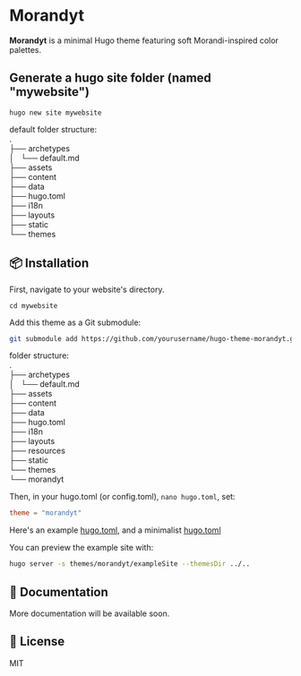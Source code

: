 # Morandyt

**Morandyt** is a minimal Hugo theme featuring soft Morandi-inspired color palettes.

## Generate a hugo site folder (named "mywebsite")
`hugo new site mywebsite`

default folder structure:  
.  
├── archetypes  
 │   └── default.md  
├── assets  
├── content  
├── data  
├── hugo.toml  
├── i18n  
├── layouts  
├── static  
└── themes  

## 📦 Installation
First, navigate to your website's directory.  
```
cd mywebsite
```

Add this theme as a Git submodule:
```bash
git submodule add https://github.com/yourusername/hugo-theme-morandyt.git themes/morandyt
```

folder structure:  
.  
├── archetypes  
 │   └── default.md  
├── assets  
├── content  
├── data  
├── hugo.toml  
├── i18n  
├── layouts  
├── resources  
├── static  
└── themes  
    └── morandyt  

Then, in your hugo.toml (or config.toml), `nano hugo.toml`, set:  
```toml
theme = "morandyt"
```
Here's an example [hugo.toml](), and a minimalist [hugo.toml]()

You can preview the example site with:
```sh
hugo server -s themes/morandyt/exampleSite --themesDir ../..
```

## 📝 Documentation

More documentation will be available soon.

## 📄 License

MIT